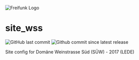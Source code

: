 ![Freifunk Logo](https://freifunk-suedwest.de/wp-content/themes/ffsw/images/logo_ws.png=400x36)

# site_wss

![GitHub last commit](https://img.shields.io/github/last-commit/ffsw/site_wss.svg?style=plastic)  ![Github commit since latest release](https://img.shields.io/github/commits-since/ffsw/site_wss/latest.svg?style=plastic)
 
	
Site config for Domäne Weinstrasse Süd (SÜW)  - 2017 (LEDE)
